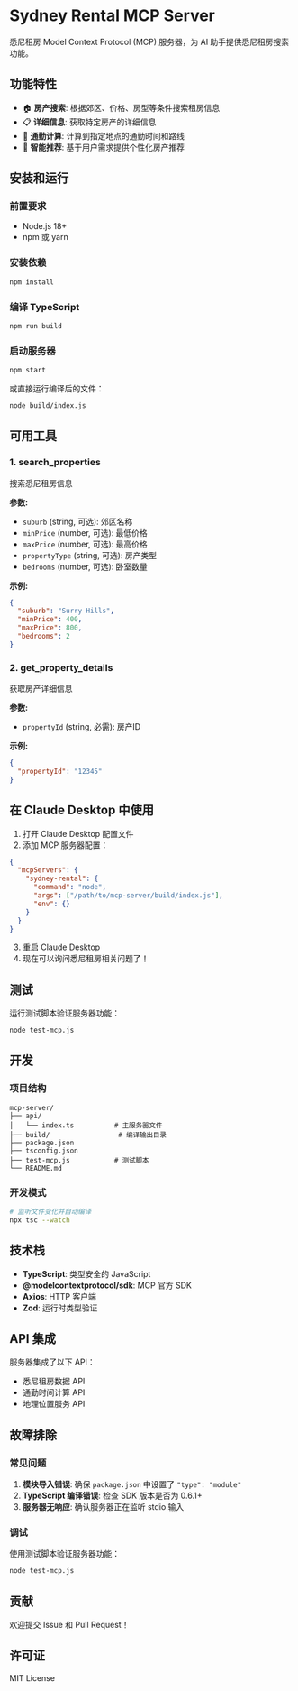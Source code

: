 # Sydney Rental MCP Server

悉尼租房 Model Context Protocol (MCP) 服务器，为 AI 助手提供悉尼租房搜索功能。

## 功能特性

- 🏠 **房产搜索**: 根据郊区、价格、房型等条件搜索租房信息
- 📋 **详细信息**: 获取特定房产的详细信息
- 🚌 **通勤计算**: 计算到指定地点的通勤时间和路线
- 🎯 **智能推荐**: 基于用户需求提供个性化房产推荐

## 安装和运行

### 前置要求

- Node.js 18+ 
- npm 或 yarn

### 安装依赖

```bash
npm install
```

### 编译 TypeScript

```bash
npm run build
```

### 启动服务器

```bash
npm start
```

或直接运行编译后的文件：

```bash
node build/index.js
```

## 可用工具

### 1. search_properties

搜索悉尼租房信息

**参数:**
- `suburb` (string, 可选): 郊区名称
- `minPrice` (number, 可选): 最低价格
- `maxPrice` (number, 可选): 最高价格
- `propertyType` (string, 可选): 房产类型
- `bedrooms` (number, 可选): 卧室数量

**示例:**
```json
{
  "suburb": "Surry Hills",
  "minPrice": 400,
  "maxPrice": 800,
  "bedrooms": 2
}
```

### 2. get_property_details

获取房产详细信息

**参数:**
- `propertyId` (string, 必需): 房产ID

**示例:**
```json
{
  "propertyId": "12345"
}
```

## 在 Claude Desktop 中使用

1. 打开 Claude Desktop 配置文件
2. 添加 MCP 服务器配置：

```json
{
  "mcpServers": {
    "sydney-rental": {
      "command": "node",
      "args": ["/path/to/mcp-server/build/index.js"],
      "env": {}
    }
  }
}
```

3. 重启 Claude Desktop
4. 现在可以询问悉尼租房相关问题了！

## 测试

运行测试脚本验证服务器功能：

```bash
node test-mcp.js
```

## 开发

### 项目结构

```
mcp-server/
├── api/
│   └── index.ts          # 主服务器文件
├── build/                 # 编译输出目录
├── package.json
├── tsconfig.json
├── test-mcp.js           # 测试脚本
└── README.md
```

### 开发模式

```bash
# 监听文件变化并自动编译
npx tsc --watch
```

## 技术栈

- **TypeScript**: 类型安全的 JavaScript
- **@modelcontextprotocol/sdk**: MCP 官方 SDK
- **Axios**: HTTP 客户端
- **Zod**: 运行时类型验证

## API 集成

服务器集成了以下 API：
- 悉尼租房数据 API
- 通勤时间计算 API
- 地理位置服务 API

## 故障排除

### 常见问题

1. **模块导入错误**: 确保 `package.json` 中设置了 `"type": "module"`
2. **TypeScript 编译错误**: 检查 SDK 版本是否为 0.6.1+
3. **服务器无响应**: 确认服务器正在监听 stdio 输入

### 调试

使用测试脚本验证服务器功能：

```bash
node test-mcp.js
```

## 贡献

欢迎提交 Issue 和 Pull Request！

## 许可证

MIT License
